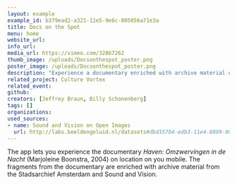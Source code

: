 ```yaml
---
layout: example
example_id: b379ead2-a321-11e5-9e6c-005056a71e3a
title: Docs on the Spot
menu: home
website_url: 
info_url: 
media_url: https://vimeo.com/32867262
thumb_image: /uploads/Docsonthespot_poster.png
poster_image: /uploads/Docsonthespot_poster.png
description: "Experience a documentary enriched with archive material on location via your mobile"
related_project: Culture Vortex
related_event: 
github: 
creators: [Jeffrey Braun, Billy Schonenberg]
tags: []
organizations: 
used_sources: 
- name: Sound and Vision on Open Images
  url: http://labs.beeldengeluid.nl/datasets#dbd157b4-edb3-11e4-8099-005056a71e3a
---
```

<p>The app lets you experience the documentary <em>Haven: Omzwervingen in de Nacht</em> (Marjoleine Boonstra, 2004) on location on you mobile. The fragments from the documentary are enriched with archive material from the Stadsarchief Amsterdam and Sound and Vision.</p>
